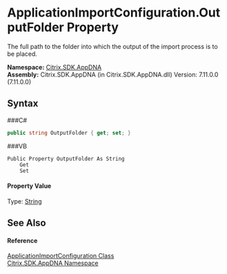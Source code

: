 # ApplicationImportConfiguration.OutputFolder Property 
 

The full path to the folder into which the output of the import process is to be placed.

**Namespace:**&nbsp;<a href="N_Citrix_SDK_AppDNA">Citrix.SDK.AppDNA</a><br />**Assembly:**&nbsp;Citrix.SDK.AppDNA (in Citrix.SDK.AppDNA.dll) Version: 7.11.0.0 (7.11.0.0)

## Syntax

###C#
```csharp
public string OutputFolder { get; set; }
```

###VB
```vbnet
Public Property OutputFolder As String
	Get
	Set
```


#### Property Value
Type: <a href="http://msdn2.microsoft.com/en-us/library/s1wwdcbf" target="_blank">String</a>

## See Also


#### Reference
<a href="T_Citrix_SDK_AppDNA_ApplicationImportConfiguration">ApplicationImportConfiguration Class</a><br /><a href="N_Citrix_SDK_AppDNA">Citrix.SDK.AppDNA Namespace</a><br />